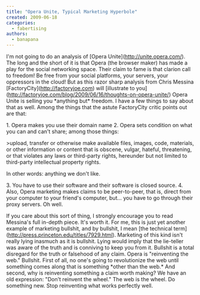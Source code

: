 ```yaml
---
title: "Opera Unite, Typical Marketing Hyperbole"
created: 2009-06-18
categories: 
  - fabertising
authors: 
  - banapana
---
```


I'm not going to do an analysis of \[Opera Unite\](http://unite.opera.com/). The long and the short of it is that Opera (the browser maker) has made a play for the social networking space. Their claim to fame is that clarion call to freedom! Be free from your social platforms, your servers, your oppressors in the cloud! But as this razor sharp analysis from Chris Messina \[FactoryCity\](http://factoryjoe.com) will \[illustrate to you\](http://factoryjoe.com/blog/2009/06/16/thoughts-on-opera-unite/) Opera Unite is selling you \*anything but\* freedom. I have a few things to say about that as well. Among the things that the astute FactoryCity critic points out are that:

1\. Opera makes you use their domain name 2. Opera sets condition on what you can and can't share; among those things:

\>upload, transfer or otherwise make available files, images, code, materials, or other information or content that is obscene, vulgar, hateful, threatening, or that violates any laws or third-party rights, hereunder but not limited to third-party intellectual property rights.

In other words: anything we don't like.

3\. You have to use their software and their software is closed source. 4. Also, Opera marketing makes claims to be peer-to-peer, that is, direct from your computer to your friend's computer, but... you have to go through their proxy servers. Oh well.

If you care about this sort of thing, I strongly encourage you to read Messina's full in-depth piece. It's worth it. For me, this is just yet another example of marketing bullshit, and by bullshit, I mean \[the technical term\](http://press.princeton.edu/titles/7929.html). Marketing of this kind isn't really lying inasmuch as it is bullshit. Lying would imply that the lie-teller was aware of the truth and is conniving to keep you from it. Bullshit is a total disregard for the truth or falsehood of any claim. Opera is "reinventing the web." Bullshit. First of all, no one's going to revolutionize the web until something comes along that is something \*other than the web.\* And second, why is reinventing something a claim worth making? We have an old expression: "Don't reinvent the wheel." The web is the wheel. Do something new. Stop reinventing what works perfectly well.
